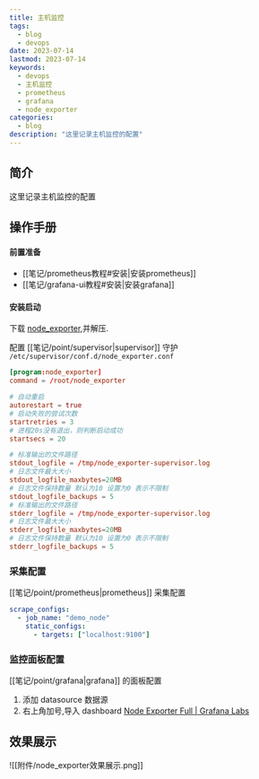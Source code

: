 ```yaml
---
title: 主机监控
tags:
  - blog
  - devops
date: 2023-07-14
lastmod: 2023-07-14
keywords:
  - devops
  - 主机监控
  - prometheus
  - grafana
  - node_exporter
categories:
  - blog
description: "这里记录主机监控的配置"
---
```


## 简介

这里记录主机监控的配置

## 操作手册

#### 前置准备

- [[笔记/prometheus教程#安装|安装prometheus]]
- [[笔记/grafana-ui教程#安装|安装grafana]]

#### 安装启动

下载 [node\_exporter](https://github.com/prometheus/node_exporter/releases),并解压.

配置 [[笔记/point/supervisor|supervisor]] 守护 `/etc/supervisor/conf.d/node_exporter.conf`

```toml
[program:node_exporter]
command = /root/node_exporter

# 自动重启
autorestart = true
# 启动失败的尝试次数
startretries = 3
# 进程20s没有退出，则判断启动成功
startsecs = 20

# 标准输出的文件路径
stdout_logfile = /tmp/node_exporter-supervisor.log
# 日志文件最大大小
stdout_logfile_maxbytes=20MB
# 日志文件保持数量 默认为10 设置为0 表示不限制
stdout_logfile_backups = 5
# 标准输出的文件路径
stderr_logfile = /tmp/node_exporter-supervisor.log
# 日志文件最大大小
stderr_logfile_maxbytes=20MB
# 日志文件保持数量 默认为10 设置为0 表示不限制
stderr_logfile_backups = 5
```

### 采集配置

[[笔记/point/prometheus|prometheus]] 采集配置

```yml
scrape_configs:
  - job_name: "demo_node"
    static_configs:
      - targets: ["localhost:9100"]
```

### 监控面板配置

[[笔记/point/grafana|grafana]] 的面板配置

1. 添加 datasource 数据源
2. 右上角加号,导入 dashboard [Node Exporter Full | Grafana Labs](https://grafana.com/grafana/dashboards/1860-node-exporter-full/)

## 效果展示

![[附件/node_exporter效果展示.png]]
